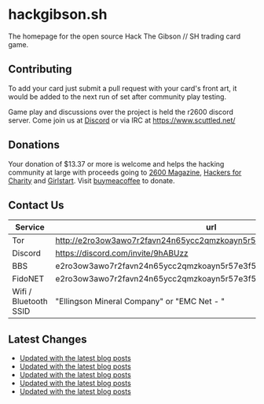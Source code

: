 # hackgibson.sh
The homepage for the open source Hack The Gibson // SH trading card game.


## Contributing

To add your card just submit a pull request with your card's front art, it would be added to the next run of set after community play testing.

Game play and discussions over the project is held the r2600 discord server. Come join us at [Discord](https://discord.com/invite/9hABUzz) or via IRC at https://www.scuttled.net/


## Donations

Your donation of $13.37 or more is welcome and helps the hacking community at large with proceeds going to [2600 Magazine](https://2600.com/), [Hackers for Charity](https://hackersforcharity.org) and [Girlstart](https://girlstart.org).  Visit [buymeacoffee](https://www.buymeacoffee.com/hackgibson.sh) to donate.


## Contact Us

Service | url
-|-
Tor | http://e2ro3ow3awo7r2favn24n65ycc2qmzkoayn5r57e3f56nvjwdcgg32ad.onion
Discord | https://discord.com/invite/9hABUzz
BBS | e2ro3ow3awo7r2favn24n65ycc2qmzkoayn5r57e3f56nvjwdcgg32ad.onion:23
FidoNET | e2ro3ow3awo7r2favn24n65ycc2qmzkoayn5r57e3f56nvjwdcgg32ad.onion:24554
Wifi / Bluetooth SSID | "Ellingson Mineral Company" or "EMC Net - <fidonet address>"

## Latest Changes
<!-- BLOG-POST-LIST:START -->
- [Updated with the latest blog posts](https://github.com/DFW2600/hackgibson.sh/commit/0ab6691fc5549107b0ab7e48303bcd0c8ae684d4)
- [Updated with the latest blog posts](https://github.com/DFW2600/hackgibson.sh/commit/e4a366e2bc023b639981643b44e44286cb03f511)
- [Updated with the latest blog posts](https://github.com/DFW2600/hackgibson.sh/commit/2dcec49a107a2e1655bfc0655fc808c23c849de3)
- [Updated with the latest blog posts](https://github.com/DFW2600/hackgibson.sh/commit/7ffad7609361e6399aa980a215c49ba16d847ea1)
- [Updated with the latest blog posts](https://github.com/DFW2600/hackgibson.sh/commit/eaa8738cc1d8fcdec0a6df37146b5e0b2a2b8db0)
<!-- BLOG-POST-LIST:END -->
